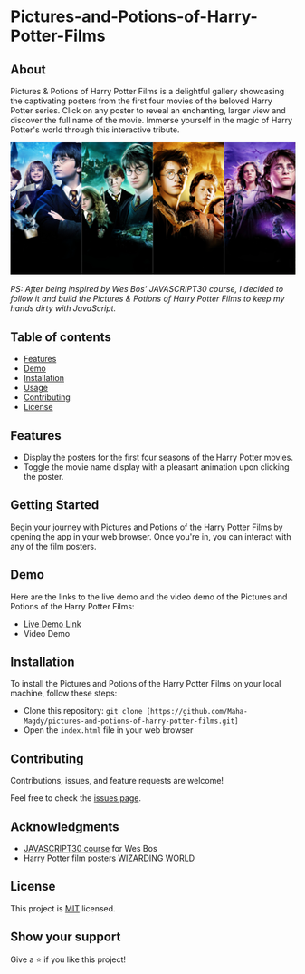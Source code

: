 # Pictures-and-Potions-of-Harry-Potter-Films

## About

Pictures & Potions of Harry Potter Films is a delightful gallery showcasing the captivating posters from the first four movies of the beloved Harry Potter series. Click on any poster to reveal an enchanting, larger view and discover the full name of the movie. Immerse yourself in the magic of Harry Potter's world through this interactive tribute.

![screenshot](./app_screenshot.png)

*PS: After being inspired by Wes Bos' JAVASCRIPT30 course, I decided to follow it and build the Pictures & Potions of Harry Potter Films to keep my hands dirty with JavaScript.*

## Table of contents

- [ Features ](#features)
- [ Demo ](#demo)
- [ Installation ](#installation)
- [ Usage ](#usage)
- [ Contributing ](#contributing)
- [ License ](#license)

<a name="features"></a>

## Features

- Display the posters for the first four seasons of the Harry Potter movies.
- Toggle the movie name display with a pleasant animation upon clicking the poster.

## Getting Started 

Begin your journey with Pictures and Potions of the Harry Potter Films by opening the app in your web browser. Once you're in, you can interact with any of the film posters.

<a name="demo"></a>

## Demo

Here are the links to the live demo and the video demo of the Pictures and Potions of the Harry Potter Films:

- [Live Demo Link](https://maha-magdy.github.io/pictures-and-potions-of-harry-potter-films/)
- Video Demo

<a name="installation"></a>

## Installation

To install the Pictures and Potions of the Harry Potter Films on your local machine, follow these steps:

- Clone this repository: `git clone [https://github.com/Maha-Magdy/pictures-and-potions-of-harry-potter-films.git]`
- Open the `index.html` file in your web browser

## Contributing

Contributions, issues, and feature requests are welcome!

Feel free to check the [issues page](https://github.com/Maha-Magdy/pictures-and-potions-of-harry-potter-films/issues).

<a name="acknowledgments"></a>

## Acknowledgments

- <a href="https://javascript30.com/">JAVASCRIPT30 course</a> for Wes Bos
- Harry Potter film posters <a href="https://www.wizardingworld.com/">WIZARDING WORLD</a>

<a name="license"></a>

## License

This project is [MIT](./LICENSE) licensed.

## Show your support

Give a ⭐️ if you like this project!

<!-- git the images from Wizarding World website -->
